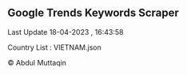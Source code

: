 

## Google Trends Keywords Scraper 
 
Last Update 18-04-2023 , 16:43:58

Country List :
VIETNAM.json



© Abdul Muttaqin 
